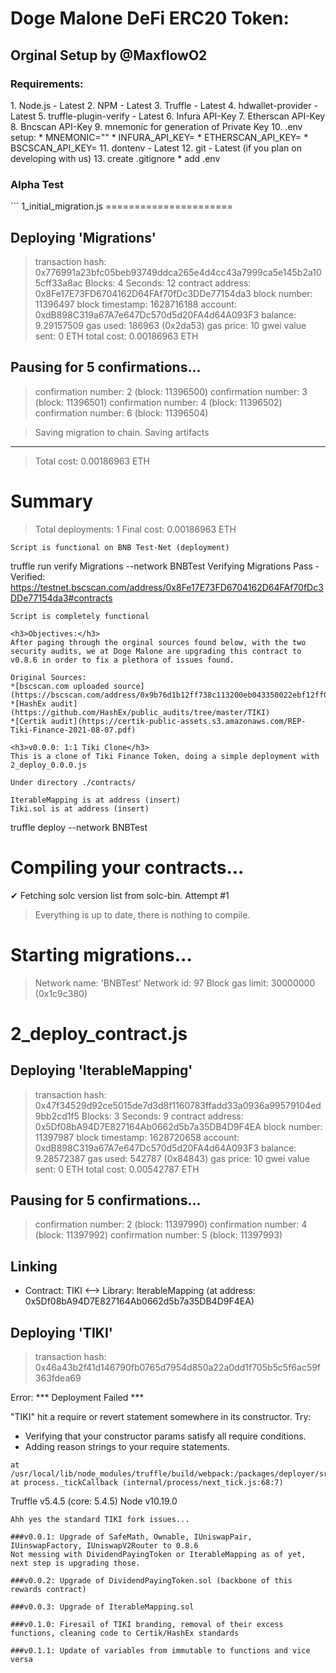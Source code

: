 <h1>Doge Malone DeFi ERC20 Token:</h1>
<h2>Orginal Setup by @MaxflowO2</h2>
<h3>Requirements:</h3>
1. Node.js - Latest 
2. NPM - Latest
3. Truffle - Latest
4. hdwallet-provider - Latest
5. truffle-plugin-verify - Latest
6. Infura API-Key
7. Etherscan API-Key
8. Bncscan API-Key
9. mnemonic for generation of Private Key
10. .env setup:
  * MNEMONIC=""
  * INFURA_API_KEY=
  * ETHERSCAN_API_KEY=
  * BSCSCAN_API_KEY=
11. dontenv - Latest
12. git - Latest (if you plan on developing with us)
13. create .gitignore
  * add .env

<h3>Alpha Test</h3>
```
1_initial_migration.js
======================

   Deploying 'Migrations'
   ----------------------
   > transaction hash:    0x776991a23bfc05beb93749ddca265e4d4cc43a7999ca5e145b2a105cff33a8ac
   > Blocks: 4            Seconds: 12
   > contract address:    0x8Fe17E73FD6704162D64FAf70fDc3DDe77154da3
   > block number:        11396497
   > block timestamp:     1628716188
   > account:             0xdB898C319a67A7e647Dc570d5d20FA4d64A093F3
   > balance:             9.29157509
   > gas used:            186963 (0x2da53)
   > gas price:           10 gwei
   > value sent:          0 ETH
   > total cost:          0.00186963 ETH

   Pausing for 5 confirmations...
   ------------------------------
   > confirmation number: 2 (block: 11396500)
   > confirmation number: 3 (block: 11396501)
   > confirmation number: 4 (block: 11396502)
   > confirmation number: 6 (block: 11396504)

   > Saving migration to chain.
   > Saving artifacts
   -------------------------------------
   > Total cost:          0.00186963 ETH


Summary
=======
> Total deployments:   1
> Final cost:          0.00186963 ETH
```
Script is functional on BNB Test-Net (deployment)
```
truffle run verify Migrations --network BNBTest
Verifying Migrations
Pass - Verified: https://testnet.bscscan.com/address/0x8Fe17E73FD6704162D64FAf70fDc3DDe77154da3#contracts
```
Script is completely functional

<h3>Objectives:</h3>
After paging through the orginal sources found below, with the two security audits, we at Doge Malone are upgrading this contract to v0.8.6 in order to fix a plethora of issues found.

Original Sources:
*[bscscan.com uploaded source](https://bscscan.com/address/0x9b76d1b12ff738c113200eb043350022ebf12ff0#code)
*[HashEx audit](https://github.com/HashEx/public_audits/tree/master/TIKI)
*[Certik audit](https://certik-public-assets.s3.amazonaws.com/REP-Tiki-Finance-2021-08-07.pdf)

<h3>v0.0.0: 1:1 Tiki Clone</h3>
This is a clone of Tiki Finance Token, doing a simple deployment with 2_deploy_0.0.0.js

Under directory ./contracts/

IterableMapping is at address (insert)
Tiki.sol is at address (insert)

```
truffle deploy --network BNBTest

Compiling your contracts...
===========================
✔ Fetching solc version list from solc-bin. Attempt #1
> Everything is up to date, there is nothing to compile.



Starting migrations...
======================
> Network name:    'BNBTest'
> Network id:      97
> Block gas limit: 30000000 (0x1c9c380)


2_deploy_contract.js
====================

   Deploying 'IterableMapping'
   ---------------------------
   > transaction hash:    0x47f34529d92ce5015de7d3d8f1160783ffadd33a0936a99579104ed9bb2cd1f5
   > Blocks: 3            Seconds: 9
   > contract address:    0x5Df08bA94D7E827164Ab0662d5b7a35DB4D9F4EA
   > block number:        11397987
   > block timestamp:     1628720658
   > account:             0xdB898C319a67A7e647Dc570d5d20FA4d64A093F3
   > balance:             9.28572387
   > gas used:            542787 (0x84843)
   > gas price:           10 gwei
   > value sent:          0 ETH
   > total cost:          0.00542787 ETH

   Pausing for 5 confirmations...
   ------------------------------
   > confirmation number: 2 (block: 11397990)
   > confirmation number: 4 (block: 11397992)
   > confirmation number: 5 (block: 11397993)

   Linking
   -------
   * Contract: TIKI <--> Library: IterableMapping (at address: 0x5Df08bA94D7E827164Ab0662d5b7a35DB4D9F4EA)

   Deploying 'TIKI'
   ----------------
   > transaction hash:    0x46a43b2f41d146790fb0765d7954d850a22a0dd1f705b5c5f6ac59f363fdea69

Error:  *** Deployment Failed ***

"TIKI" hit a require or revert statement somewhere in its constructor. Try:
   * Verifying that your constructor params satisfy all require conditions.
   * Adding reason strings to your require statements.

    at /usr/local/lib/node_modules/truffle/build/webpack:/packages/deployer/src/deployment.js:365:1
    at process._tickCallback (internal/process/next_tick.js:68:7)
Truffle v5.4.5 (core: 5.4.5)
Node v10.19.0
```
Ahh yes the standard TIKI fork issues...

###v0.0.1: Upgrade of SafeMath, Ownable, IUniswapPair, IUinswapFactory, IUniswapV2Router to 0.8.6
Not messing with DividendPayingToken or IterableMapping as of yet, next step is upgrading those.

###v0.0.2: Upgrade of DividendPayingToken.sol (backbone of this rewards contract)

###v0.0.3: Upgrade of IterableMapping.sol

###v0.1.0: Firesail of TIKI branding, removal of their excess functions, cleaning code to Certik/HashEx standards

###v0.1.1: Update of variables from immutable to functions and vice versa
